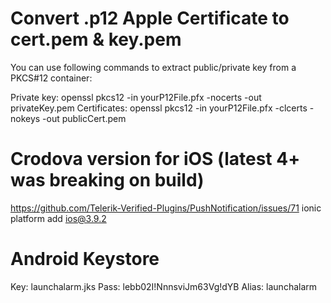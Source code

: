 # Convert .p12 Apple Certificate to cert.pem & key.pem
You can use following commands to extract public/private key from a PKCS#12 container:

Private key:
openssl pkcs12 -in yourP12File.pfx -nocerts -out privateKey.pem
Certificates:
openssl pkcs12 -in yourP12File.pfx -clcerts -nokeys -out publicCert.pem

# Crodova version for iOS (latest 4+ was breaking on build)
https://github.com/Telerik-Verified-Plugins/PushNotification/issues/71
ionic platform add ios@3.9.2


# Android Keystore
Key: launchalarm.jks
Pass: lebb02I!NnnsviJm63Vg!dYB
Alias: launchalarm
